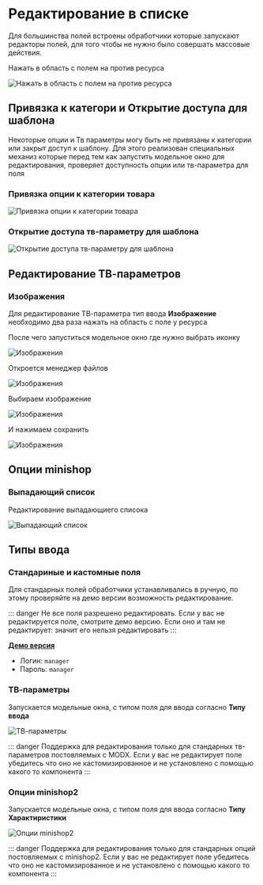 # Редактирование в списке

Для большинства полей встроены обработчики которые запускают редакторы полей, для того чтобы не нужно было совершать массовые действия.

Нажать в область с полем на против ресурса

![Нажать в область с полем на против ресурса](https://file.modx.pro/files/4/0/6/406d8e3d02910f5f1d4894a78d5d3a9d.png)

## Привязка к категори и Открытие доступа для шаблона

Некоторые опции и Тв параметры могу быть не привязаны к категории или закрыт доступ к шаблону.
Для этого реализован специальных механиз которые перед тем как запустить модельное окно для редактирования, проверяет
доступность опции или тв-параметра для поля

### Привязка опции к категории товара

![Привязка опции к категории товара](https://file.modx.pro/files/5/0/a/50a847a5f2c8772ba62d17d0d616f3ca.png)

### Открытие доступа тв-параметру для шаблона

![Открытие доступа тв-параметру для шаблона](https://file.modx.pro/files/b/2/2/b22356e55357248604dc88a56eae8181.png)

## Редактирование ТВ-параметров

### Изображения

Для редактирование ТВ-параметра тип ввода **Изображение** необходимо два раза нажать на область с поле у ресурса

После чего запуститься модельное окно где нужно выбрать иконку

![Изображения](https://file.modx.pro/files/c/7/f/c7ffeb8db9a83f8e812cd23c1a4b96d9.png)

Откроется менеджер файлов

![Изображения](https://file.modx.pro/files/8/7/a/87a523add8d4914ec3697857a020026b.png)

Выбираем изображение

![Изображения](https://file.modx.pro/files/a/c/9/ac9b34fdce5d22108372e03aaed65d52.png)

И нажимаем сохранить

![Изображения](https://file.modx.pro/files/0/5/2/052be935f304bf8a2858784bc26ef006.png)

## Опции minishop

### Выпадающий список

Редактирование выпадающиего списока

![Выпадающий список](https://file.modx.pro/files/0/f/d/0fd97d7b623ce9cd2b206f36ab46b6df.png)

## Типы ввода

### Стандариные и кастомные поля

Для стандарных полей обработчики устанавливались в ручную, по этому проверяйте на демо версии возможность редактирование.

::: danger
Не все поля разрешено редактировать. Если у вас не редактируется поле, смотрите демо версию. Если оно и там не редактирует: значит его нельзя редактировать
:::

[**Демо версия**](http://demo.mspre.bustep.ru/manager/?a=resource&namespace=mspre)

- Логин: `manager`
- Пароль: `manager`

### ТВ-параметры

Запускается модельные окна, с типом поля для ввода согласно **Типу ввода**

![ТВ-параметры](https://file.modx.pro/files/7/3/c/73cbd6ee3bb6e444489cba32f352b1ff.png)

::: danger
Поддержка для редактирования только для стандарных тв-параметров постовляемых с MODX. Если у вас не редактирует поле убедитесь что оно не кастомизированное и не установлено с помощью какого то компонента
:::

### Опции minishop2

Запускается модельные окна, с типом поля для ввода согласно **Типу Характиристики**

![Опции minishop2](https://file.modx.pro/files/7/3/c/73cbd6ee3bb6e444489cba32f352b1ff.png)

::: danger
Поддержка для редактирования только для стандарных опций постовляемых с minishop2. Если у вас не редактирует поле убедитесь что оно не кастомизированное и не установлено с помощью какого то компонента
:::
